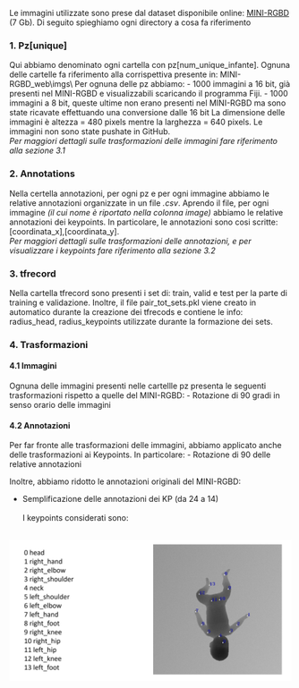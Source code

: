 Le immagini utilizzate sono prese dal dataset disponibile online: <a href="https://www.iosb.fraunhofer.de/en/competences/image-exploitation/object-recognition/sensor-networks/motion-analysis.html ">MINI-RGBD</a> (7 Gb).
Di seguito spieghiamo ogni directory a cosa fa riferimento

<h3> 1. Pz[unique] </h3>
Qui abbiamo denominato ogni cartella con pz[num_unique_infante]. Ognuna delle cartelle fa riferimento alla corrispettiva presente in:  MINI-RGBD_web\imgs\
Per ognuna delle pz<num_unique_infante> abbiamo:
- 1000 immagini a 16 bit, già presenti nel MINI-RGBD e visualizzabili scaricando il programma Fiji.
- 1000 immagini a 8 bit, queste ultime non erano presenti nel MINI-RGBD ma sono state ricavate effettuando una conversione dalle 16 bit
La dimensione delle immagini è altezza = 480 pixels mentre la larghezza = 640 pixels. Le immagini non sono state pushate in GitHub.
<br>
<i>Per maggiori dettagli sulle trasformazioni delle immagini fare riferimento alla sezione 3.1</i>


<h3> 2. Annotations </h3>
Nella certella annotazioni, per ogni pz e per ogni immagine abbiamo le relative annotazioni organizzate in un file <i>.csv</i>.
Aprendo il file, per ogni immagine <i>(il cui nome è riportato nella colonna image)</i> abbiamo le relative annotazioni dei keypoints. 
In particolare, le annotazioni sono cosi scritte: [coordinata_x],[coordinata_y].
<br>
<i>Per maggiori dettagli sulle trasformazioni delle annotazioni, e per visualizzare i keypoints fare riferimento alla sezione 3.2</i>

<h3> 3. tfrecord </h3>
Nella cartella tfrecord sono presenti i set di: train, valid e test per la parte di training e validazione.
Inoltre, il file pair_tot_sets.pkl viene creato in automatico durante la creazione dei tfrecods e contiene le info: radius_head, radius_keypoints utilizzate durante la formazione dei sets.


<h3> 4.  Trasformazioni </h3> 

<h4> 4.1 Immagini </h4> 
Ognuna delle immagini presenti nelle cartellle pz<num_unique_infante> presenta le seguenti trasformazioni rispetto a quelle del MINI-RGBD:
- Rotazione di 90 gradi in senso orario delle immagini

<h4> 4.2 Annotazioni </h4> 
Per far fronte alle trasformazioni delle immagini, abbiamo applicato anche delle trasformazioni ai Keypoints. In particolare:
- Rotazione di 90 delle relative annotazioni

Inoltre, abbiamo ridotto le annotazioni originali del MINI-RGBD:
- Semplificazione delle annotazioni dei KP (da 24 a 14)
<br><br>
I keypoints considerati sono:
<br>
<img src="./annotations.png">
<br><br>





